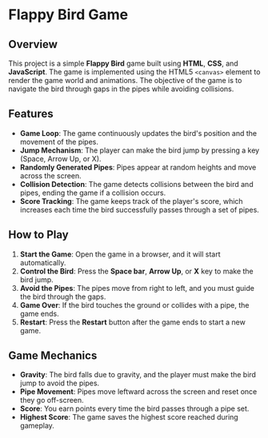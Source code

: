 # Flappy Bird Game

## Overview
This project is a simple **Flappy Bird** game built using **HTML**, **CSS**, and **JavaScript**. The game is implemented using the HTML5 `<canvas>` element to render the game world and animations. The objective of the game is to navigate the bird through gaps in the pipes while avoiding collisions.

## Features
- **Game Loop**: The game continuously updates the bird's position and the movement of the pipes.
- **Jump Mechanism**: The player can make the bird jump by pressing a key (Space, Arrow Up, or X).
- **Randomly Generated Pipes**: Pipes appear at random heights and move across the screen.
- **Collision Detection**: The game detects collisions between the bird and pipes, ending the game if a collision occurs.
- **Score Tracking**: The game keeps track of the player's score, which increases each time the bird successfully passes through a set of pipes.

## How to Play
1. **Start the Game**: Open the game in a browser, and it will start automatically.
2. **Control the Bird**: Press the **Space bar**, **Arrow Up**, or **X** key to make the bird jump.
3. **Avoid the Pipes**: The pipes move from right to left, and you must guide the bird through the gaps.
4. **Game Over**: If the bird touches the ground or collides with a pipe, the game ends.
5. **Restart**: Press the **Restart** button after the game ends to start a new game.

## Game Mechanics
- **Gravity**: The bird falls due to gravity, and the player must make the bird jump to avoid the pipes.
- **Pipe Movement**: Pipes move leftward across the screen and reset once they go off-screen.
- **Score**: You earn points every time the bird passes through a pipe set.
- **Highest Score**: The game saves the highest score reached during gameplay.






